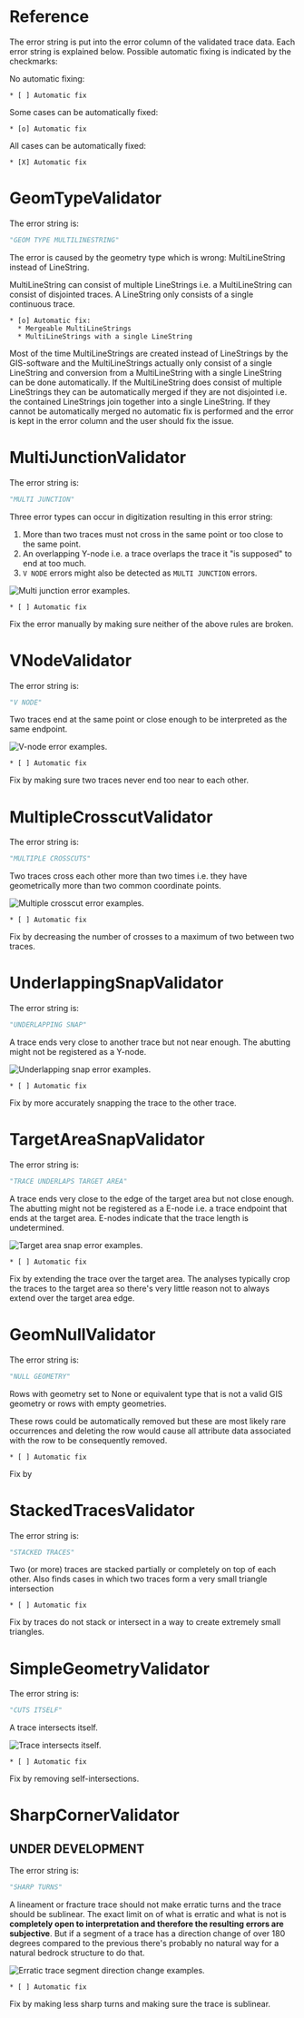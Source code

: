 # Reference

The error string is put into the error column of the validated trace data.
Each error string is explained below. Possible automatic fixing is indicated
by the checkmarks:

No automatic fixing:

~~~
* [ ] Automatic fix
~~~

Some cases can be automatically fixed:

~~~
* [o] Automatic fix
~~~

All cases can be automatically fixed:

~~~
* [X] Automatic fix
~~~

# GeomTypeValidator

The error string is:

~~~python
"GEOM TYPE MULTILINESTRING"
~~~

The error is caused by the geometry type which is wrong: MultiLineString
instead of LineString.

MultiLineString can consist of multiple LineStrings i.e. a MultiLineString can
consist of disjointed traces. A LineString only consists of a single continuous
trace.

~~~
* [o] Automatic fix:
  * Mergeable MultiLineStrings
  * MultiLineStrings with a single LineString
~~~

Most of the time MultiLineStrings are created instead of LineStrings by the
GIS-software and the MultiLineStrings actually only consist of a single
LineString and conversion from a MultiLineString with a single LineString can
be done automatically. If the MultiLineString does consist of multiple
LineStrings they can be automatically merged if they are not disjointed i.e.
the contained LineStrings join together into a single LineString. If they
cannot be automatically merged no automatic fix is performed and the error is
kept in the error column and the user should fix the issue.

# MultiJunctionValidator

The error string is:

~~~python
"MULTI JUNCTION"
~~~

Three error types can occur in digitization resulting in this error string:

1. More than two traces must not cross in the same point or too close to the
   same point.
2. An overlapping Y-node i.e. a trace overlaps the trace it "is supposed" to end
   at too much.
3. `V NODE` errors might also be detected as `MULTI JUNCTION` errors.

![Multi junction error examples.](../imgs/MultiJunctionValidator.png "Multi junction error examples")

~~~
* [ ] Automatic fix
~~~

Fix the error manually by making sure neither of the above rules are broken.

# VNodeValidator

The error string is:

~~~python
"V NODE"
~~~

Two traces end at the same point or close enough to be interpreted as the same
endpoint.

![V-node error examples.](../imgs/VNodeValidator.png "V-node error examples.")

~~~
* [ ] Automatic fix
~~~

Fix by making sure two traces never end too near to each other.

# MultipleCrosscutValidator

The error string is:

~~~python
"MULTIPLE CROSSCUTS"
~~~

Two traces cross each other more than two times i.e. they have geometrically
more than two common coordinate points.

![Multiple crosscut error examples.](../imgs/MultipleCrosscutValidator.png "Multiple crosscut error examples.")

~~~
* [ ] Automatic fix
~~~

Fix by decreasing the number of crosses to a maximum of two between two traces.

# UnderlappingSnapValidator

The error string is:

~~~python
"UNDERLAPPING SNAP"
~~~

A trace ends very close to another trace but not near enough. The abutting might
not be registered as a Y-node.

![Underlapping snap error examples.](../imgs/UnderlappingSnapValidator.png "Underlapping snap error examples.")

~~~
* [ ] Automatic fix
~~~

Fix by more accurately snapping the trace to the other trace.

# TargetAreaSnapValidator

The error string is:

~~~python
"TRACE UNDERLAPS TARGET AREA"
~~~

A trace ends very close to the edge of the target area but not close enough.
The abutting might not be registered as a E-node i.e. a trace endpoint that
ends at the target area. E-nodes indicate that the trace length is
undetermined.

![Target area snap error examples.](../imgs/TargetAreaSnapValidator.png "Target area snap error examples.")

~~~
* [ ] Automatic fix
~~~

Fix by extending the trace over the target area. The analyses typically crop
the traces to the target area so there's very little reason not to always
extend over the target area edge.

# GeomNullValidator

The error string is:

~~~python
"NULL GEOMETRY"
~~~

Rows with geometry set to None or equivalent type that is not a valid GIS geometry or
rows with empty geometries.

These rows could be automatically removed but these are most likely rare
occurrences and deleting the row would cause all attribute data associated with
the row to be consequently removed.

~~~
* [ ] Automatic fix
~~~

Fix by

# StackedTracesValidator

The error string is:

~~~python
"STACKED TRACES"
~~~

Two (or more) traces are stacked partially or completely on top of each other.
Also finds cases in which two traces form a very small triangle intersection

~~~
* [ ] Automatic fix
~~~

Fix by traces do not stack or intersect in a way to create extremely small
triangles.

# SimpleGeometryValidator

The error string is:

~~~python
"CUTS ITSELF"
~~~

A trace intersects itself.

![Trace intersects itself.](../imgs/SimpleGeometryValidator.png "Trace intersects itself")

~~~
* [ ] Automatic fix
~~~

Fix by removing self-intersections.

# SharpCornerValidator

## UNDER DEVELOPMENT

The error string is:

~~~python
"SHARP TURNS"
~~~

A lineament or fracture trace should not make erratic turns and the trace
should be sublinear. The exact limit on of what is erratic and what is not is
**completely open to interpretation and therefore the resulting errors are
subjective**. But if a segment of a trace has a direction change of over 180
degrees compared to the previous there's probably no natural way for a natural
bedrock structure to do that.

![Erratic trace segment direction change examples.](../imgs/SharpCornerValidator.png "Erratic trace segment direction change examples.")

~~~
* [ ] Automatic fix
~~~

Fix by making less sharp turns and making sure the trace is sublinear.

